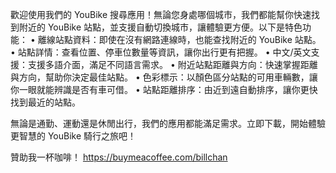歡迎使用我們的 YouBike 搜尋應用！無論您身處哪個城市，我們都能幫你快速找到附近的 YouBike 站點，並支援自動切換城市，讓體驗更方便。以下是特色功能：
	•	離線站點資料：即使在沒有網路連線時，也能查找附近的 YouBike 站點。
	•	站點詳情：查看位置、停車位數量等資訊，讓你出行更有把握。
	•	中文/英文支援：支援多語介面，滿足不同語言需求。
	•	附近站點距離與方向：快速掌握距離與方向，幫助你決定最佳站點。
	•	色彩標示：以顏色區分站點的可用車輛數，讓你一眼就能辨識是否有車可借。
	•	站點距離排序：由近到遠自動排序，讓你更快找到最近的站點。

無論是通勤、運動還是休閒出行，我們的應用都能滿足需求。立即下載，開始體驗更智慧的 YouBike 騎行之旅吧！

贊助我一杯咖啡！ https://buymeacoffee.com/billchan
